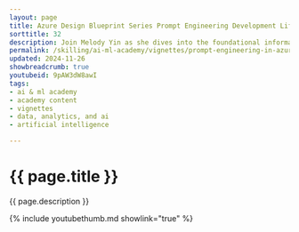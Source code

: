 ```yaml
---
layout: page
title: Azure Design Blueprint Series Prompt Engineering Development Lifecycle
sorttitle: 32
description: Join Melody Yin as she dives into the foundational information you need to effectively build out your solutions with Prompt Engineering in Azure. This video will guide you through the development lifecycle, providing valuable insights and practical tips to enhance your Azure projects. Whether you're a beginner or an experienced developer, this session will equip you with the knowledge to optimize your prompt engineering skills and leverage Azure tools.
permalink: /skilling/ai-ml-academy/vignettes/prompt-engineering-in-azure
updated: 2024-11-26
showbreadcrumb: true
youtubeid: 9pAW3dW8awI
tags:
- ai & ml academy
- academy content
- vignettes
- data, analytics, and ai
- artificial intelligence

---
```


# {{ page.title }}

{{ page.description }}

{% include youtubethumb.md showlink="true" %}
